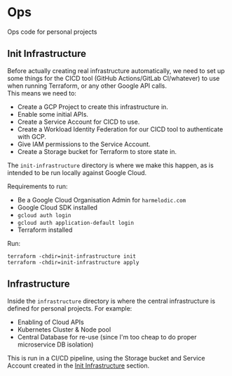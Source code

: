 # Ops

Ops code for personal projects

## Init Infrastructure

Before actually creating real infrastructure automatically, we need to set up some things for the CICD tool (GitHub Actions/GitLab CI/whatever) to use when running Terraform, or any other Google API calls.  
This means we need to:

- Create a GCP Project to create this infrastructure in.
- Enable some initial APIs.
- Create a Service Account for CICD to use.
- Create a Workload Identity Federation for our CICD tool to authenticate with GCP.
- Give IAM permissions to the Service Account.
- Create a Storage bucket for Terraform to store state in.

The `init-infrastructure` directory is where we make this happen, as is intended to be run locally against Google Cloud.

Requirements to run:
- Be a Google Cloud Organisation Admin for `harmelodic.com`
- Google Cloud SDK installed
- `gcloud auth login`
- `gcloud auth application-default login`
- Terraform installed

Run:

```shell
terraform -chdir=init-infrastructure init
terraform -chdir=init-infrastructure apply
```

## Infrastructure

Inside the `infrastructure` directory is where the central infrastructure is defined for personal projects. For example:

- Enabling of Cloud APIs
- Kubernetes Cluster & Node pool
- Central Database for re-use (since I'm too cheap to do proper microservice DB isolation)

This is run in a CI/CD pipeline, using the Storage bucket and Service Account created in the [Init Infrastructure](#Init-Infrastructure) section.
